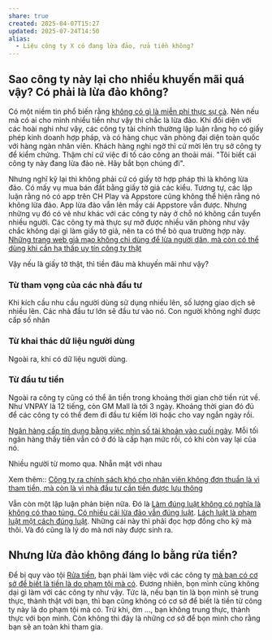 ```yaml
---
share: true
created: 2025-04-07T15:27
updated: 2025-07-24T14:50
alias:
  - Liệu công ty X có đang lừa đảo, rửa tiền không?
---
```

## Sao công ty này lại cho nhiều khuyến mãi quá vậy? Có phải là lừa đảo không?
Có một niềm tin phổ biến rằng [không có gì là miễn phí thực sự cả](../../%F0%9F%93%9CT%C3%A0i%20nguy%C3%AAn/Ni%E1%BB%81m%20tin,%20di%E1%BB%85n%20ng%C3%B4n/Ti%E1%BB%81n/Kh%C3%B4ng%20c%C3%B3%20g%C3%AC%20l%C3%A0%20mi%E1%BB%85n%20ph%C3%AD%20th%E1%BB%B1c%20s%E1%BB%B1%20c%E1%BA%A3.md). Nên nếu mà có ai cho mình nhiều tiền như vậy thì chắc là lừa đảo. Khi đối diện với các hoài nghi như vậy, các công ty tài chính thường lập luận rằng họ có giấy phép kinh doanh hợp pháp, và có hàng chục văn phòng đại diện toàn quốc với hàng ngàn nhân viên. Khách hàng nghi ngờ thì cứ mời lên trụ sở công ty để kiểm chứng. Thậm chí cứ việc đi tố cáo công an thoải mái. "Tôi biết cái công ty này đang lừa đảo nè. Hãy bắt bọn chúng đi".

Nhưng nghĩ kỹ lại thì không phải cứ có giấy tờ hợp pháp thì là không lừa đảo. Có mấy vụ mua bán đất bằng giấy tờ giả các kiểu. Tương tự, các lập luận rằng nó có app trên CH Play và Appstore cũng không thể hiện rằng nó không lừa đảo. App lừa đảo vẫn lên mấy cái Appstore vẫn được. Nhưng những vụ đó có vẻ như khác với các công ty này ở chỗ nó không cần tuyển nhiều người. Các công ty mà thực sự mở được nhiều văn phòng như vậy chắc không dại gì làm giấy tờ giả, nên ta có thể bỏ qua trường hợp này.
[Những trang web giả mạo không chỉ dùng để lừa người dân, mà còn có thể dùng khi cần hạ thấp uy tín công ty thật](../Ki%E1%BA%BFm%20ti%E1%BB%81n/L%E1%BB%ABa%20%C4%91%E1%BA%A3o,%20ph%E1%BA%A1m%20t%E1%BB%99i/Nh%E1%BB%AFng%20trang%20web%20gi%E1%BA%A3%20m%E1%BA%A1o%20kh%C3%B4ng%20ch%E1%BB%89%20d%C3%B9ng%20%C4%91%E1%BB%83%20l%E1%BB%ABa%20ng%C6%B0%E1%BB%9Di%20d%C3%A2n,%20m%C3%A0%20c%C3%B2n%20c%C3%B3%20th%E1%BB%83%20d%C3%B9ng%20khi%20c%E1%BA%A7n%20h%E1%BA%A1%20th%E1%BA%A5p%20uy%20t%C3%ADn%20c%C3%B4ng%20ty%20th%E1%BA%ADt.md)

Vậy nếu là giấy tờ thật, thì tiền đâu mà khuyến mãi như vậy?

### Từ tham vọng của các nhà đầu tư 
Khi kích cầu nhu cầu người dùng sử dụng nhiều lên, số lượng giao dịch sẽ nhiều lên. Các nhà đầu tư lớn sẽ đầu tư vào nó. Con người không nghĩ được cấp số nhân

### Từ khai thác dữ liệu người dùng
Ngoài ra, khi có dữ liệu người dùng. 

### Từ đầu tư tiền
Ngoài ra công ty cũng có thể ăn tiền trong khoảng thời gian chờ tiền rút về. Như VNPAY là 12 tiếng, còn GM Mall là tới 3 ngày. Khoảng thời gian đó đủ để các công ty có thể đem đi đầu tư kiếm lời hoặc cho vay ngắn ngày rồi. 

[Ngân hàng cấp tín dụng bằng việc nhìn số tài khoản vào cuối ngày](./T%E1%BB%95%20ch%E1%BB%A9c%20t%C3%ADn%20d%E1%BB%A5ng/Ng%C3%A2n%20h%C3%A0ng,%20%C4%91i%E1%BB%83m%20t%C3%ADn%20d%E1%BB%A5ng/Ng%C3%A2n%20h%C3%A0ng%20c%E1%BA%A5p%20t%C3%ADn%20d%E1%BB%A5ng%20b%E1%BA%B1ng%20vi%E1%BB%87c%20nh%C3%ACn%20s%E1%BB%91%20t%C3%A0i%20kho%E1%BA%A3n%20v%C3%A0o%20cu%E1%BB%91i%20ng%C3%A0y.md). Mỗi tối ngân hàng thấy tiền vẫn có ở đó là cấp hạn mức rồi, có khi còn vay lại của nó.

Nhiều người từ momo qua. Nhẵn mặt với nhau

Xem thêm:: [Công ty ra chính sách khó cho nhân viên không đơn thuần là vì tham tiền, mà còn là vì nhà đầu tư cần tiền được lưu thông](./C%C3%B4ng%20ty%20ra%20ch%C3%ADnh%20s%C3%A1ch%20kh%C3%B3%20cho%20nh%C3%A2n%20vi%C3%AAn%20kh%C3%B4ng%20%C4%91%C6%A1n%20thu%E1%BA%A7n%20l%C3%A0%20v%C3%AC%20tham%20ti%E1%BB%81n,%20m%C3%A0%20c%C3%B2n%20l%C3%A0%20v%C3%AC%20nh%C3%A0%20%C4%91%E1%BA%A7u%20t%C6%B0%20c%E1%BA%A7n%20ti%E1%BB%81n%20%C4%91%C6%B0%E1%BB%A3c%20l%C6%B0u%20th%C3%B4ng.md)

Vẫn còn một lập luận phản biện nữa. Đó là [Làm đúng luật không có nghĩa là không có thao túng. Có nhiều cái lừa đảo vẫn đúng luật](../%C4%90%E1%BA%A1o%20%C4%91%E1%BB%A9c,%20ph%C3%A1p%20lu%E1%BA%ADt.%20Kinh%20t%E1%BA%BF%20ch%C3%ADnh%20tr%E1%BB%8B/Lu%E1%BA%ADt,%20nh%C3%A0%20n%C6%B0%E1%BB%9Bc/L%C3%A0m%20%C4%91%C3%BAng%20lu%E1%BA%ADt%20kh%C3%B4ng%20c%C3%B3%20ngh%C4%A9a%20l%C3%A0%20kh%C3%B4ng%20c%C3%B3%20thao%20t%C3%BAng.%20C%C3%B3%20nhi%E1%BB%81u%20c%C3%A1i%20l%E1%BB%ABa%20%C4%91%E1%BA%A3o%20v%E1%BA%ABn%20%C4%91%C3%BAng%20lu%E1%BA%ADt.md). [Lách luật là phạm luật một cách đúng luật](../%C4%90%E1%BA%A1o%20%C4%91%E1%BB%A9c,%20ph%C3%A1p%20lu%E1%BA%ADt.%20Kinh%20t%E1%BA%BF%20ch%C3%ADnh%20tr%E1%BB%8B/Lu%E1%BA%ADt,%20nh%C3%A0%20n%C6%B0%E1%BB%9Bc/L%C3%A1ch%20lu%E1%BA%ADt%20l%C3%A0%20ph%E1%BA%A1m%20lu%E1%BA%ADt%20m%E1%BB%99t%20c%C3%A1ch%20%C4%91%C3%BAng%20lu%E1%BA%ADt.md). Những cái này thì phải đọc hợp đồng cho kỹ mà thôi. Và đó cũng là lý do mà nơi này được sinh ra.

## Nhưng lừa đảo không đáng lo bằng rửa tiền?
Để bị quy vào tội [Rửa tiền](../%CE%9E%20Kh%C3%A1i%20ni%E1%BB%87m/R%E1%BB%ADa%20ti%E1%BB%81n.md), bạn phải làm việc với các công ty [mà bạn có cơ sở để biết là tiền là do phạm tội mà có](https://thuvienphapluat.vn/chinh-sach-phap-luat-moi/vn/ho-tro-phap-luat/tham-nhung/39307/rua-tien-la-gi-trach-nhiem-hinh-su-doi-voi-toi-rua-tien). Đương nhiên, bọn mình cũng không dại gì làm với các công ty như vậy. Tức là, nếu bạn tin là bọn mình sẽ trung thực, thành thật với bạn, thì bạn cũng không có cơ sở để biết là tiền từ công ty này là do phạm tội mà có. Trừ khi, ờm ..., bạn không trung thực, thành thực với bọn mình. Còn không thì đây là những cơ sở để bọn mình cho rằng bạn sẽ an toàn khi tham gia. 

